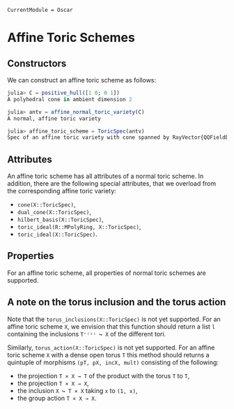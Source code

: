 ```@meta
CurrentModule = Oscar
```

# Affine Toric Schemes

## Constructors

We can construct an affine toric scheme as follows:

```julia
julia> C = positive_hull([1 0; 0 1])
A polyhedral cone in ambient dimension 2

julia> antv = affine_normal_toric_variety(C)
A normal, affine toric variety

julia> affine_toric_scheme = ToricSpec(antv)
Spec of an affine toric variety with cone spanned by RayVector{QQFieldElem}[[1, 0], [0, 1]]
```


## Attributes

An affine toric scheme has all attributes of a normal toric scheme.
In addition, there are the following special attributes, that we
overload from the corresponding affine toric variety:
* ``cone(X::ToricSpec)``,
* ``dual_cone(X::ToricSpec)``,
* ``hilbert_basis(X::ToricSpec)``,
* ``toric_ideal(R::MPolyRing, X::ToricSpec)``,
* ``toric_ideal(X::ToricSpec)``.


## Properties

For an affine toric scheme, all properties of normal toric
schemes are supported.


## A note on the torus inclusion and the torus action

Note that the `torus_inclusions(X::ToricSpec)` is not yet supported.
For an affine toric scheme ``X``, we envision that this function should
return a list `l` containing the inclusions ``Tʳ⁽ⁱ⁾ ↪ X`` of the different tori. 

Similarly, `torus_action(X::ToricSpec)` is not yet supported.
For an affine toric scheme ``X`` with a dense open torus ``T``
this method should returns a quintuple of morphisms `(pT, pX, incX, mult)` 
consisting of the following:
 * the projection ``T × X → T`` of the product with the torus ``T`` to ``T``,
 * the projection ``T × X → X``,
 * the inclusion ``X ↪ T × X`` taking ``x`` to ``(1, x)``,
 * the group action ``T × X → X``.
